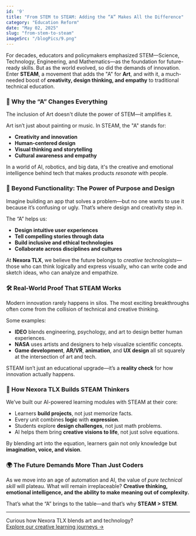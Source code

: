 ```yaml
---
id: '9'
title: "From STEM to STEAM: Adding the “A” Makes All the Difference"
category: "Education Reform"
date: "May 02, 2025"
slug: "from-stem-to-steam"
imageSrc: "/blogPics/9.png"
---
```


For decades, educators and policymakers emphasized STEM—Science, Technology, Engineering, and Mathematics—as the foundation for future-ready skills. But as the world evolved, so did the demands of innovation. Enter **STEAM**, a movement that adds the "A" for **Art**, and with it, a much-needed boost of **creativity, design thinking, and empathy** to traditional technical education.

### 🧠 Why the “A” Changes Everything

The inclusion of Art doesn't dilute the power of STEM—it amplifies it.

Art isn’t just about painting or music. In STEAM, the "A" stands for:
- **Creativity and innovation**
- **Human-centered design**
- **Visual thinking and storytelling**
- **Cultural awareness and empathy**

In a world of AI, robotics, and big data, it's the creative and emotional intelligence behind tech that makes products *resonate* with people.

### 🚀 Beyond Functionality: The Power of Purpose and Design

Imagine building an app that solves a problem—but no one wants to use it because it’s confusing or ugly. That’s where design and creativity step in.

The “A” helps us:
- **Design intuitive user experiences**
- **Tell compelling stories through data**
- **Build inclusive and ethical technologies**
- **Collaborate across disciplines and cultures**

At **Nexora TLX**, we believe the future belongs to *creative technologists*—those who can think logically and express visually, who can write code and sketch ideas, who can analyze and empathize.

### 🛠️ Real-World Proof That STEAM Works

Modern innovation rarely happens in silos. The most exciting breakthroughs often come from the collision of technical and creative thinking.

Some examples:
- **IDEO** blends engineering, psychology, and art to design better human experiences.
- **NASA** uses artists and designers to help visualize scientific concepts.
- **Game development**, **AR/VR**, **animation**, and **UX design** all sit squarely at the intersection of art and tech.

STEAM isn’t just an educational upgrade—it’s a **reality check** for how innovation actually happens.

### 🧬 How Nexora TLX Builds STEAM Thinkers

We’ve built our AI-powered learning modules with STEAM at their core:
- Learners **build projects**, not just memorize facts.
- Every unit combines **logic** with **expression**.
- Students explore **design challenges**, not just math problems.
- AI helps them bring **creative visions to life**, not just solve equations.

By blending art into the equation, learners gain not only knowledge but **imagination, voice, and vision**.

### 🌍 The Future Demands More Than Just Coders

As we move into an age of automation and AI, the value of *pure technical skill* will plateau. What will remain irreplaceable? **Creative thinking, emotional intelligence, and the ability to make meaning out of complexity.**

That’s what the “A” brings to the table—and that’s why **STEAM > STEM**.

---

Curious how Nexora TLX blends art and technology?  
[Explore our creative learning journeys →](#)
